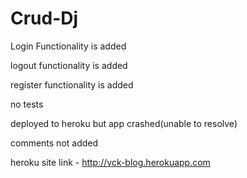 # Crud-Dj
Login Functionality is added

logout functionality is added

register functionality is added

no tests

deployed to heroku but app crashed(unable to resolve)

comments not added

heroku site link - http://vck-blog.herokuapp.com
